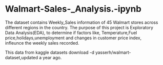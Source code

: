 # Walmart-Sales-_Analysis.-ipynb
The dataset contains Weekly_Sales information of 45 Walmart stores across different regions in the country.
The purpose of this project is Exploratory Data Analysis(EDA), to determine if factors like, Temperature,Fuel price,holidays,unemployment and changes in customer price index, infleunce the weekly sales recorded.

This data from kaggle datasets download -d yasserh/walmart-dataset,updated a year ago.
